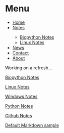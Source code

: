 

<body>
  <main>
    <h1>Menu</h1>
    
<nav class="menu">
<ul>
<li><a href="#home">Home</a></li>
<li><a href="#notes">Notes</a></li>
  <ul>
    <li><a href="/pages/notes_biopython">Biopython Notes</a></li>
    <li><a href="/pages/notes_linux">Linux Notes</a></li>
  </ul>
<li><a href="#news">News</a></li>
<li><a href="#contact">Contact</a></li>
<li><a href="#about">About</a></li>
</ul>
</nav>
  </main>

</body>
  
  
  
<p>Working on a refresh...</p>
<p><a href="/pages/notes_biopython">Biopython Notes</a></p>
<p><a href="/pages/notes_linux">Linux Notes</a></p>
<p><a href="/pages/notes_windows">Windows Notes</a></p>
<p><a href="/pages/notes_python">Python Notes</a></p>
<p><a href="/pages/notes-github">Github Notes</a></p> 
<p><a href="/pages/Default-Markdown">Default Markdown sample</a></p>

<!---
[Windows Notes](https://svalqui.github.io/pages/notes_windows)
-->
